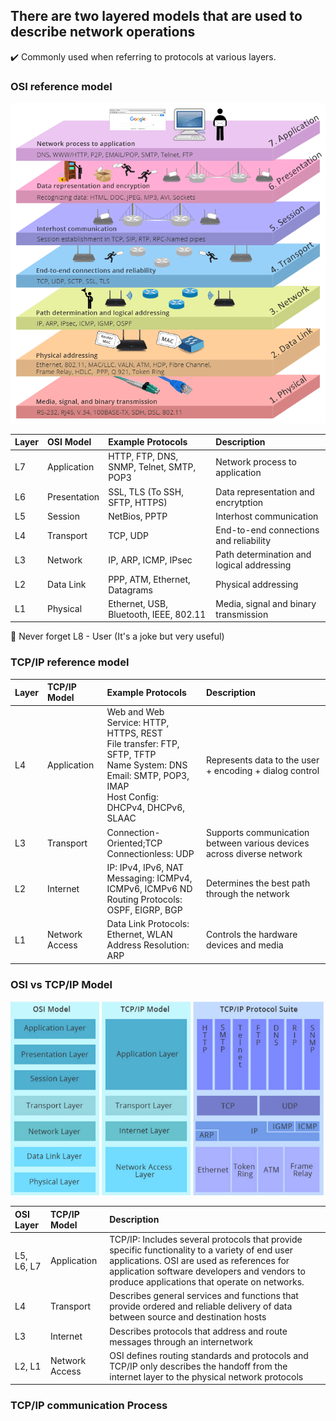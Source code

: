 
## There are two layered models that are used to describe network operations
✔️ Commonly used when referring to protocols at various layers. 

### OSI reference model
![OSI Model](/img/OSI-Model.png)

|**Layer**      | **OSI Model** |**Example Protocols**                     |**Description**                            |
|:--------------|:--------------|:-----------------------------------------|:------------------------------------------|
| L7            | Application   | HTTP, FTP, DNS, SNMP, Telnet, SMTP, POP3 | Network process to application            |           
| L6            | Presentation  | SSL, TLS (To SSH, SFTP, HTTPS)           | Data representation and encrytption       |
| L5            | Session       | NetBios, PPTP                            | Interhost communication                   |   
| L4            | Transport     | TCP, UDP                                 | End-to-end connections and reliability    |    
| L3            | Network       | IP, ARP, ICMP, IPsec                     | Path determination and logical addressing |
| L2            | Data Link     | PPP, ATM, Ethernet, Datagrams            | Physical addressing                       |
| L1            | Physical      | Ethernet, USB, Bluetooth, IEEE, 802.11   | Media, signal and binary transmission     |


🙊 Never forget L8 - User (It's a joke but very useful)

### TCP/IP reference model

|**Layer**      | **TCP/IP Model** |**Example Protocols**                     |**Description**                                                        |
|:--------------|:-----------------|:-----------------------------------------|:----------------------------------------------------------------------|
| L4            | Application      | Web and Web Service: HTTP, HTTPS, REST <br>File transfer: FTP, SFTP, TFTP </br>Name System: DNS<br>Email: SMTP, POP3, IMAP</br> Host Config:  DHCPv4, DHCPv6, SLAAC | Represents data to the user + encoding + dialog control               |           
| L3            | Transport        | Connection-Oriented;TCP <br>Connectionless: UDP</br> | Supports communication between various devices across diverse network |
| L2            | Internet         | IP: IPv4, IPv6, NAT <br>Messaging: ICMPv4, ICMPv6, ICMPv6 ND </br>Routing Protocols: OSPF, EIGRP, BGP                            | Determines the best path through the network                          |
| L1            | Network Access   | Data Link Protocols: Ethernet, WLAN <br>Address Resolution: ARP</br>| Controls the hardware devices and media                               | 



### OSI vs TCP/IP Model
![Diagrammatic comparison](/img/Comparasion-Model.PNG)

|**OSI Layer**  | **TCP/IP Model** |**Description**                                                        |
|:--------------|:-----------------|:----------------------------------------------------------------------|
| L5, L6, L7    | Application      | TCP/IP: Includes several protocols that provide specific functionality to a variety of end user applications. OSI are used as references for application software developers and vendors to produce applications that operate on networks.              |           
| L4            | Transport        | Describes general services and functions that provide ordered and reliable delivery of data between source and destination hosts|
| L3            | Internet         | Describes protocols that address and route messages through an internetwork  |
| L2, L1        | Network Access   | OSI defines routing standards and protocols and TCP/IP only describes the handoff from the internet layer to the physical network protocols      | 

### TCP/IP communication Process
